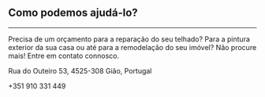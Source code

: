 ﻿## Como podemos ajudá-lo?
---

Precisa de um orçamento para a reparação do seu telhado? Para a pintura exterior da sua casa ou até para a remodelação do seu imóvel? 
Não procure mais! Entre em contato connosco.

<div>
    <vi-contact-form name-label="Nome" message-label="Messagem" send-message-label="Enviar"></vi-contact-form>
    <vi-grid class="contact-data">
        <div class="vi-grid-cell vi-grid-cell--6-col vi-grid-cell--4-col-tablet">
            <iron-icon icon="maps:place"></iron-icon>
            <p>Rua do Outeiro 53, 4525-308 Gião, Portugal</p>
        </div>
        <div class="vi-grid-cell vi-grid-cell--6-col vi-grid-cell--4-col-tablet">
            <iron-icon icon="communication:call"></iron-icon>
            <p>+351 910 331 449</p>
        </div>
    </vi-grid>
</div>